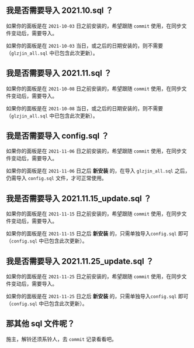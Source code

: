 ## 我是否需要导入 2021.10.sql ？
如果你的面板是在 `2021-10-03` 日之前安装的，希望跟随 `commit` 使用，在同步文件变动后，需要导入。

如果你的面板是在 `2021-10-03` 当日，或之后的日期安装的，则不需要（`glzjin_all.sql` 中已包含此次更新）。

## 我是否需要导入 2021.11.sql ？
如果你的面板是在 `2021-10-08` 日之前安装的，希望跟随 `commit` 使用，在同步文件变动后，需要导入。

如果你的面板是在 `2021-10-08` 当日，或之后的日期安装的，则不需要（`glzjin_all.sql` 中已包含此次更新）。

## 我是否需要导入 config.sql ？
如果你的面板是在 `2021-11-06` 日之前安装的，希望跟随 `commit` 使用，在同步文件变动后，需要导入。

如果你的面板是在 `2021-11-06` 日之后 **新安装** 的，在导入 `glzjin_all.sql` 之后，仍需导入 `config.sql` 文件，才可正常使用。

## 我是否需要导入 2021.11.15_update.sql ？
如果你的面板是在 `2021-11-15` 日之前安装的，希望跟随 `commit` 使用，在同步文件变动后，需要导入。

如果你的面板是在 `2021-11-15` 日之后 **新安装** 的，只需单独导入`config.sql` 即可（`config.sql` 中已包含此次更新）。

## 我是否需要导入 2021.11.25_update.sql ？ 
如果你的面板是在 `2021-11-25` 日之前安装的，希望跟随 `commit` 使用，在同步文件变动后，需要导入。

如果你的面板是在 `2021-11-25` 日之后 **新安装** 的，只需单独导入`config.sql` 即可（`config.sql` 中已包含此次更新）。

## 那其他 sql 文件呢？
施主，解铃还须系铃人，去 `commit` 记录看看吧。